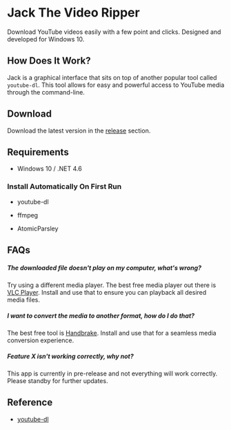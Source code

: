 # Jack The Video Ripper

Download YouTube videos easily with a few point and clicks. Designed and developed for Windows 10.

## How Does It Work?

Jack is a graphical interface that sits on top of another popular tool called `youtube-dl`. This tool allows for easy and powerful access to YouTube media through the command-line.

## Download

Download the latest version in the [release](https://github.com/dantheman213/JackTheVideoRipper/releases) section.

## Requirements

* Windows 10 / .NET 4.6

### Install Automatically On First Run

* youtube-dl

* ffmpeg

* AtomicParsley

## FAQs

##### The downloaded file doesn't play on my computer, what's wrong?

Try using a different media player. The best free media player out there is [VLC Player](https://www.videolan.org/vlc/index.html). Install and use that to ensure you can playback all desired media files.

##### I want to convert the media to another format, how do I do that?

The best free tool is [Handbrake](https://handbrake.fr/). Install and use that for a seamless media conversion experience.

##### Feature X isn't working correctly, why not?

This app is currently in pre-release and not everything will work correctly. Please standby for further updates.

## Reference

* [youtube-dl](https://github.com/ytdl-org/youtube-dl)
